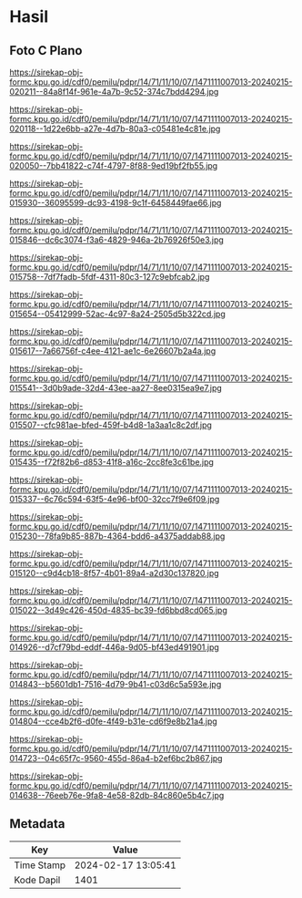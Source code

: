 # Hasil

## Foto C Plano

https://sirekap-obj-formc.kpu.go.id/cdf0/pemilu/pdpr/14/71/11/10/07/1471111007013-20240215-020211--84a8f14f-961e-4a7b-9c52-374c7bdd4294.jpg

https://sirekap-obj-formc.kpu.go.id/cdf0/pemilu/pdpr/14/71/11/10/07/1471111007013-20240215-020118--1d22e6bb-a27e-4d7b-80a3-c05481e4c81e.jpg

https://sirekap-obj-formc.kpu.go.id/cdf0/pemilu/pdpr/14/71/11/10/07/1471111007013-20240215-020050--7bb41822-c74f-4797-8f88-9ed19bf2fb55.jpg

https://sirekap-obj-formc.kpu.go.id/cdf0/pemilu/pdpr/14/71/11/10/07/1471111007013-20240215-015930--36095599-dc93-4198-9c1f-6458449fae66.jpg

https://sirekap-obj-formc.kpu.go.id/cdf0/pemilu/pdpr/14/71/11/10/07/1471111007013-20240215-015846--dc6c3074-f3a6-4829-946a-2b76926f50e3.jpg

https://sirekap-obj-formc.kpu.go.id/cdf0/pemilu/pdpr/14/71/11/10/07/1471111007013-20240215-015758--7df7fadb-5fdf-4311-80c3-127c9ebfcab2.jpg

https://sirekap-obj-formc.kpu.go.id/cdf0/pemilu/pdpr/14/71/11/10/07/1471111007013-20240215-015654--05412999-52ac-4c97-8a24-2505d5b322cd.jpg

https://sirekap-obj-formc.kpu.go.id/cdf0/pemilu/pdpr/14/71/11/10/07/1471111007013-20240215-015617--7a66756f-c4ee-4121-ae1c-6e26607b2a4a.jpg

https://sirekap-obj-formc.kpu.go.id/cdf0/pemilu/pdpr/14/71/11/10/07/1471111007013-20240215-015541--3d0b9ade-32d4-43ee-aa27-8ee0315ea9e7.jpg

https://sirekap-obj-formc.kpu.go.id/cdf0/pemilu/pdpr/14/71/11/10/07/1471111007013-20240215-015507--cfc981ae-bfed-459f-b4d8-1a3aa1c8c2df.jpg

https://sirekap-obj-formc.kpu.go.id/cdf0/pemilu/pdpr/14/71/11/10/07/1471111007013-20240215-015435--f72f82b6-d853-41f8-a16c-2cc8fe3c61be.jpg

https://sirekap-obj-formc.kpu.go.id/cdf0/pemilu/pdpr/14/71/11/10/07/1471111007013-20240215-015337--6c76c594-63f5-4e96-bf00-32cc7f9e6f09.jpg

https://sirekap-obj-formc.kpu.go.id/cdf0/pemilu/pdpr/14/71/11/10/07/1471111007013-20240215-015230--78fa9b85-887b-4364-bdd6-a4375addab88.jpg

https://sirekap-obj-formc.kpu.go.id/cdf0/pemilu/pdpr/14/71/11/10/07/1471111007013-20240215-015120--c9d4cb18-8f57-4b01-89a4-a2d30c137820.jpg

https://sirekap-obj-formc.kpu.go.id/cdf0/pemilu/pdpr/14/71/11/10/07/1471111007013-20240215-015022--3d49c426-450d-4835-bc39-fd6bbd8cd065.jpg

https://sirekap-obj-formc.kpu.go.id/cdf0/pemilu/pdpr/14/71/11/10/07/1471111007013-20240215-014926--d7cf79bd-eddf-446a-9d05-bf43ed491901.jpg

https://sirekap-obj-formc.kpu.go.id/cdf0/pemilu/pdpr/14/71/11/10/07/1471111007013-20240215-014843--b5601db1-7516-4d79-9b41-c03d6c5a593e.jpg

https://sirekap-obj-formc.kpu.go.id/cdf0/pemilu/pdpr/14/71/11/10/07/1471111007013-20240215-014804--cce4b2f6-d0fe-4f49-b31e-cd6f9e8b21a4.jpg

https://sirekap-obj-formc.kpu.go.id/cdf0/pemilu/pdpr/14/71/11/10/07/1471111007013-20240215-014723--04c65f7c-9560-455d-86a4-b2ef6bc2b867.jpg

https://sirekap-obj-formc.kpu.go.id/cdf0/pemilu/pdpr/14/71/11/10/07/1471111007013-20240215-014638--76eeb76e-9fa8-4e58-82db-84c860e5b4c7.jpg


## Metadata

| Key        | Value               |
| ---------- | ------------------- |
| Time Stamp | 2024-02-17 13:05:41 |
| Kode Dapil | 1401                |



